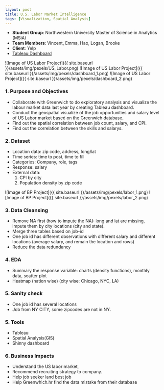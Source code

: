 ```yaml
---
layout: post
title: U.S. Labor Market Intelligence 
tags: [Visualization, Spatial Analysis]
---
```


*   **Student Group**: Northwestern University Master of Science in Analytics (MSiA)    
*   **Team Members**: Vincent, Emma, Hao, Logan, Brooke
*   **Client**: Yelp
* [Tableau Dashboard](https://public.tableau.com/profile/vincent.wang1896#!/)

![Image of US Labor Project]({{ site.baseurl }}/assets/img/pexels/US_Labor.png)
![Image of US Labor Project]({{ site.baseurl }}/assets/img/pexels/dashboard_1.png)
![Image of US Labor Project]({{ site.baseurl }}/assets/img/pexels/dashboard_2.png)


### 1. Purpose and Objectives

*   Collaborate with Greenwich to do exploratory analysis and visualize the labour market data last year by creating Tableau dashboard.
*   Conduct the geospatial visualize of the job opportunities and salary level of US Labor market based on the Greenwich database. 
*   Find out the spatial correlation between job count, salary, and CPI.   
*   Find out the correlation between the skills and salarys.



### 2. Dataset

*   Location data: zip code, address, long/lat
*   Time series: time to post, time to fill
*   Categories: Company, role, tags
*   Response: salary
*   External data: 
    1.  CPI by city
    2.  Population density by zip code
    
![Image of BP Project]({{ site.baseurl }}/assets/img/pexels/labor_1.png)
![Image of BP Project]({{ site.baseurl }}/assets/img/pexels/labor_2.png)



### 3. Data Cleansing

*   Remove NA first (how to impute the NA): long and lat are missing, impute them by city locations (city and state). 
*   Merge three tables based on job-id
*   One job id has different observations with different salary and different locations (average salary, and remain the location and         rows)
*   Reduce the data redundancy


### 4. EDA

*   Summary the response variable: charts (density functions), monthly data, scatter plot
*   Heatmap (nation wise) (city wise: Chicago, NYC, LA)

### 5. Sanity check

*   One job id has several locations
*   Job from NY CITY, some zipcodes are not in NY. 

### 5. Tools

*   Tableau
*   Spatial Analysis(GIS)
*   Shinny dashboard

### 6. Business Impacts

*   Understand the US labor market, 
*   Recommend recruiting strategy to company. 
*   Help job seeker land best job
*   Help Greenwhich.hr find the data mistake from their database

